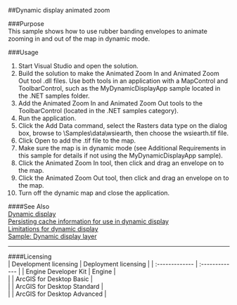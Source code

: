 ##Dynamic display animated zoom

###Purpose  
This sample shows how to use rubber banding envelopes to animate zooming in and out of the map in dynamic mode.  


###Usage
1. Start Visual Studio and open the solution.  
1. Build the solution to make the Animated Zoom In and Animated Zoom Out tool .dll files. Use both tools in an application with a MapControl and ToolbarControl, such as the MyDynamicDisplayApp sample located in the .NET samples folder.  
1. Add the Animated Zoom In and Animated Zoom Out tools to the ToolbarControl (located in the .NET samples category).  
1. Run the application.  
1. Click the Add Data command, select the Rasters data type on the dialog box, browse to <your ArcGIS developer kit install location>\Samples\data\wsiearth, then choose the wsiearth.tif file.  
1. Click Open to add the .tif file to the map.  
1. Make sure the map is in dynamic mode (see Additional Requirements in this sample for details if not using the MyDynamicDisplayApp sample).  
1. Click the Animated Zoom In tool, then click and drag an envelope on to the map.  
1. Click the Animated Zoom Out tool, then click and drag an envelope on to the map.  
1. Turn off the dynamic map and close the application.  







####See Also  
[Dynamic display](http://desktopdev.arcgis.com/search/?q=Dynamic%20display&p=0&language=en&product=arcobjects-sdk-dotnet&version=&n=15&collection=help)  
[Persisting cache information for use in dynamic display](http://desktopdev.arcgis.com/search/?q=Persisting%20cache%20information%20for%20use%20in%20dynamic%20display&p=0&language=en&product=arcobjects-sdk-dotnet&version=&n=15&collection=help)  
[Limitations for dynamic display](http://desktopdev.arcgis.com/search/?q=Limitations%20for%20dynamic%20display&p=0&language=en&product=arcobjects-sdk-dotnet&version=&n=15&collection=help)  
[Sample: Dynamic display layer](../../../Net/GraphicsPipeline/MyDynamicLayer)  


---------------------------------

####Licensing  
| Development licensing | Deployment licensing | 
| :------------- | :------------- | 
| Engine Developer Kit | Engine |  
|  | ArcGIS for Desktop Basic |  
|  | ArcGIS for Desktop Standard |  
|  | ArcGIS for Desktop Advanced |  


